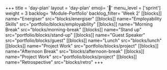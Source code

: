 +++
title = 'day-plan'
layout = 'day-plan'
emoji= '📝'
menu_level = ['sprint']
weight = 3
backlog= 'Module-Portfolio'
backlog_filter= 'Week 2'
[[blocks]]
name="Energiser"
src="blocks/energiser"
[[blocks]]
name="Employability Skills"
src="portfolio/blocks/employability"
[[blocks]]
name="Morning Break"
src="blocks/morning-break"
[[blocks]]
name="Stand up"
src="portfolio/blocks/stand-up"
[[blocks]]
name="Guest Speaker"
src="portfolio/blocks/guest"
[[blocks]]
name="Lunch"
src="blocks/lunch"
[[blocks]]
name="Project Work"
src="portfolio/blocks/project"
[[blocks]]
name="Afternoon Break"
src="blocks/afternoon-break"
[[blocks]]
name="Project Work"
src="portfolio/blocks/project"
[[blocks]]
name="Retrospective"
src="blocks/retro"
+++
